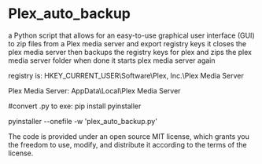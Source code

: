 # Plex_auto_backup
 a Python script that allows for an easy-to-use graphical user interface (GUI) to zip files from a Plex media server and export registry keys
it closes the plex media server then backups the registry keys for plex and zips the plex media server folder when done it starts plex media server again

registry is: 
HKEY_CURRENT_USER\Software\Plex, Inc.\Plex Media Server

Plex Media Server:
AppData\Local\Plex Media Server


#convert .py to exe:
pip install pyinstaller

pyinstaller --onefile -w 'plex_auto_backup.py'


The code is provided under an open source MIT license, which grants you the freedom to use, modify, and distribute it according to the terms of the license.
